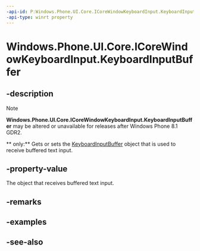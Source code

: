 ```yaml
---
-api-id: P:Windows.Phone.UI.Core.ICoreWindowKeyboardInput.KeyboardInputBuffer
-api-type: winrt property
---
```


<!-- Property syntax
public Windows.Phone.UI.Core.KeyboardInputBuffer KeyboardInputBuffer { get;  set; }
-->

# Windows.Phone.UI.Core.ICoreWindowKeyboardInput.KeyboardInputBuffer

## -description
> [!NOTE]
> **Windows.Phone.UI.Core.ICoreWindowKeyboardInput.KeyboardInputBuffer** may be altered or unavailable for releases after Windows Phone 8.1 GDR2.

** only:** Gets or sets the [KeyboardInputBuffer](keyboardinputbuffer.md) object that is used to receive buffered text input.



## -property-value
The object that receives buffered text input.

## -remarks

## -examples

## -see-also
